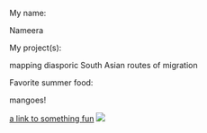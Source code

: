 <!DOCTYPE html>
<html>
  <body>
    <p>My name:</p> <p>Nameera</p>
    <p>My project(s):</p> <p>mapping diasporic South Asian routes of migration</p>
    <p>Favorite summer food:</p> <p>mangoes!</p>
    <a href="https://www.youtube.com/watch?v=YfY1lfFu8j8">a link to something fun</a>
    <!-- add an image if you like -->
    <img src="https://www.google.com/url?sa=i&url=https%3A%2F%2Fwww.realsimple.com%2Ffood-recipes%2Fcooking-tips-techniques%2Fpreparation%2Fcut-mango&psig=AOvVaw0cayuxNMar-iRNY1op9OrT&ust=1622663487797000&source=images&cd=vfe&ved=0CAIQjRxqFwoTCNDK8d2a9_ACFQAAAAAdAAAAABAD" />
  </body>
</html>
